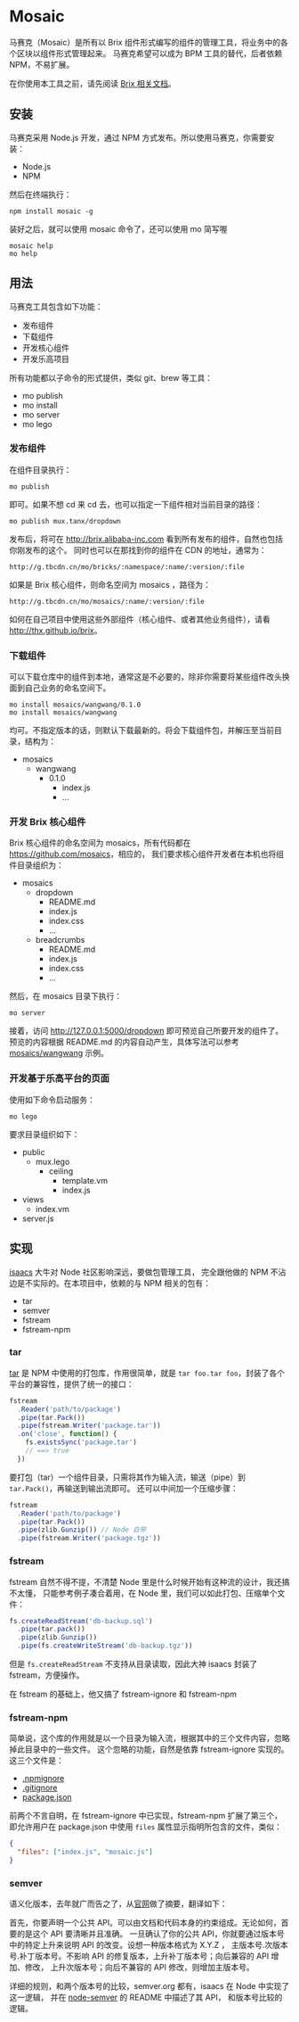# Mosaic

马赛克（Mosaic）是所有以 Brix 组件形式编写的组件的管理工具，将业务中的各个区块以组件形式管理起来。
马赛克希望可以成为 BPM 工具的替代，后者依赖 NPM，不易扩展。

在你使用本工具之前，请先阅读 [Brix 相关文档](http://thx.github.io/brix)。

## 安装

马赛克采用 Node.js 开发，通过 NPM 方式发布。所以使用马赛克，你需要安装：

- Node.js
- NPM

然后在终端执行：

```
npm install mosaic -g
```

装好之后，就可以使用 mosaic 命令了，还可以使用 mo 简写喔

```
mosaic help
mo help
```

## 用法

马赛克工具包含如下功能：

- 发布组件
- 下载组件
- 开发核心组件
- 开发乐高项目

所有功能都以子命令的形式提供，类似 git、brew 等工具：

- mo publish
- mo install
- mo server
- mo lego

### 发布组件

在组件目录执行：

```
mo publish
```

即可。如果不想 cd 来 cd 去，也可以指定一下组件相对当前目录的路径：

```
mo publish mux.tanx/dropdown
```

发布后，将可在 <http://brix.alibaba-inc.com> 看到所有发布的组件，自然也包括你刚发布的这个。
同时也可以在那找到你的组件在 CDN 的地址，通常为：

    http://g.tbcdn.cn/mo/bricks/:namespace/:name/:version/:file

如果是 Brix 核心组件，则命名空间为 mosaics ，路径为：

    http://g.tbcdn.cn/mo/mosaics/:name/:version/:file

如何在自己项目中使用这些外部组件（核心组件、或者其他业务组件），请看 <http://thx.github.io/brix>。

### 下载组件

可以下载仓库中的组件到本地，通常这是不必要的，除非你需要将某些组件改头换面到自己业务的命名空间下。

```
mo install mosaics/wangwang/0.1.0
mo install mosaics/wangwang
```

均可。不指定版本的话，则默认下载最新的。将会下载组件包，并解压至当前目录，结构为：

- mosaics
  - wangwang
    - 0.1.0
      - index.js
      - ...

### 开发 Brix 核心组件

Brix 核心组件的命名空间为 mosaics，所有代码都在 <https://github.com/mosaics>，相应的，
我们要求核心组件开发者在本机也将组件目录组织为：

- mosaics
  - dropdown
      - README.md
      - index.js
      - index.css
      - ...
  - breadcrumbs
      - README.md
      - index.js
      - index.css
      - ...

然后，在 mosaics 目录下执行：

```
mo server
```

接着，访问 <http://127.0.0.1:5000/dropdown> 即可预览自己所要开发的组件了。预览的内容根据
README.md 的内容自动产生，具体写法可以参考
[mosaics/wangwang](https://github.com/mosaics/wangwang) 示例。

### 开发基于乐高平台的页面

使用如下命令启动服务：

```
mo lego
```

要求目录组织如下：

- public
  - mux.lego
     - ceiling
         - template.vm
         - index.js
- views
  - index.vm
- server.js

## 实现

[isaacs](http://github.com/isaacs) 大牛对 Node 社区影响深远，要做包管理工具，
完全跟他做的 NPM 不沾边是不实际的。在本项目中，依赖的与 NPM 相关的包有：

 - tar
 - semver
 - fstream
 - fstream-npm

### tar

[tar](https://github.com/isaacs/node-tar) 是 NPM 中使用的打包库，作用很简单，就是
`tar foo.tar foo`，封装了各个平台的兼容性，提供了统一的接口：

```js
fstream
  .Reader('path/to/package')
  .pipe(tar.Pack())
  .pipe(fstream.Writer('package.tar'))
  .on('close', function() {
    fs.existsSync('package.tar')
    // ==> true
  })
```

要打包（tar）一个组件目录，只需将其作为输入流，输送（pipe）到 `tar.Pack()`，再输送到输出流即可。
还可以中间加一个压缩步骤：

```js
fstream
  .Reader('path/to/package')
  .pipe(tar.Pack())
  .pipe(zlib.Gunzip()) // Node 自带
  .pipe(fstream.Writer('package.tgz'))
```

### fstream

fstream 自然不得不提，不清楚 Node 里是什么时候开始有这种流的设计，我还搞不太懂，
只能参考例子凑合着用，在 Node 里，我们可以如此打包、压缩单个文件：

```js
fs.createReadStream('db-backup.sql')
  .pipe(tar.pack())
  .pipe(zlib.Gunzip())
  .pipe(fs.createWriteStream('db-backup.tgz'))
```

但是 `fs.createReadStream` 不支持从目录读取，因此大神 isaacs 封装了 fstream，方便操作。

在 fstream 的基础上，他又搞了 fstream-ignore 和 fstream-npm

### fstream-npm

简单说，这个库的作用就是以一个目录为输入流，根据其中的三个文件内容，忽略掉此目录中的一些文件。
这个忽略的功能，自然是依靠 fstream-ignore 实现的。这三个文件是：

 - [.npmignore](https://npmjs.org/doc/developers.html#Keeping-files-out-of-your-package)
 - [.gitignore](https://help.github.com/articles/ignoring-files)
 - [package.json](https://npmjs.org/doc/json.html)

前两个不言自明，在 fstream-ignore 中已实现，fstream-npm 扩展了第三个，即允许用户在
package.json 中使用 `files` 属性显示指明所包含的文件，类似：

```json
{
  "files": ["index.js", "mosaic.js"]
}
```

### semver

语义化版本，去年就广而告之了，从[官网](http://semver.org)做了摘要，翻译如下：

首先，你要声明一个公共 API。可以由文档和代码本身的约束组成。无论如何，首要的是这个 API 要清晰并且准确。
一旦确认了你的公共 API，你就要通过版本号中的特定上升来说明 API 的改变。设想一种版本格式为 X.Y.Z ，
主版本号.次版本号.补丁版本号。不影响 API 的修复版本，上升补丁版本号；向后兼容的 API 增加、修改，
上升次版本号；向后不兼容的 API 修改，则增加主版本号。

详细的规则，和两个版本号的比较，semver.org 都有，isaacs 在 Node 中实现了这一逻辑，
并在 [node-semver](https://github.com/isaacs/node-semver) 的 README 中描述了其 API，
和版本号比较的逻辑。


